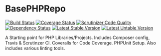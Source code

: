 BasePHPRepo
===========
[![Build Status](https://travis-ci.org/Vendor/Lib.png?branch=master)](https://travis-ci.org/Vendor/Lib)
[![Coverage Status](https://coveralls.io/repos/Vendor/Lib/badge.png)](https://coveralls.io/r/WeareJH/Flexitime)
[![Scrutinizer Code Quality](https://scrutinizer-ci.com/g/Vendor/Lib/badges/quality-score.png)](https://scrutinizer-ci.com/g/Vendor/Lib/)
[![Dependency Status](https://www.versioneye.com/user/projects/hash/badge.png)](https://www.versioneye.com/user/projects/hash)
[![Latest Stable Version](https://poser.pugx.org/vendor/lib/version.png)](https://packagist.org/packages/aydin-hassan/magento-core-mapper)
[![Latest Untable Version](https://poser.pugx.org/vendor/lib/v/unstable.png)](https://packagist.org/packages/aydin-hassan/magento-core-mapper)

A Starting point for PHP Libraries/Projects. Includes Composer config, Travis &amp; Scrutinzer CI. Coveralls for Code Coverage. PHPUnit Setup. Also includes various linting tools.
